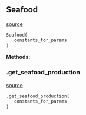 #


## Seafood
[source](https://github.com/allfed/allfed-integrated-model/blob/master/src/food_system/seafood.py/#L11)
```python 
Seafood(
   constants_for_params
)
```




**Methods:**


### .get_seafood_production
[source](https://github.com/allfed/allfed-integrated-model/blob/master/src/food_system/seafood.py/#L45)
```python
.get_seafood_production(
   constants_for_params
)
```

